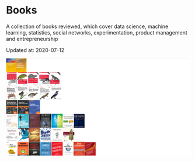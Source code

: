 # Books

A collection of books reviewed, which cover data science, machine learning, statistics, social networks, experimentation, product management and entrepreneurship 

Updated at: 2020-07-12

![Books](2020-07-12.png)
